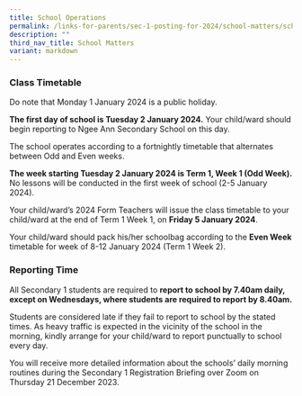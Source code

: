 ```yaml
---
title: School Operations
permalink: /links-for-parents/sec-1-posting-for-2024/school-matters/school-operations/
description: ""
third_nav_title: School Matters
variant: markdown
---
```

### Class Timetable
Do note that Monday 1 January 2024 is a public holiday. 

**The first day of school is Tuesday 2 January 2024.** Your child/ward should begin reporting to Ngee Ann Secondary School on this day.

The school operates according to a fortnightly timetable that alternates between Odd and Even weeks.

**The week starting Tuesday 2 January 2024 is Term 1, Week 1 (Odd Week).** No lessons will be conducted in the first week of school (2-5 January 2024).

Your child/ward’s 2024 Form Teachers will issue the class timetable to your child/ward at the end of Term 1 Week 1, on **Friday 5 January 2024**. 

Your child/ward should pack his/her schoolbag according to the **Even Week** timetable for week of 8-12 January 2024 (Term 1 Week 2).


### Reporting Time

All Secondary 1 students are required to **report to school by 7.40am daily, except on Wednesdays, where students are required to report by 8.40am.**

Students are considered late if they fail to report to school by the stated times. As heavy traffic is expected in the vicinity of the school in the morning, kindly arrange for your child/ward to report punctually to school every day.

You will receive more detailed information about the schools’ daily morning routines during the Secondary 1 Registration Briefing over Zoom on Thursday 21 December 2023.
